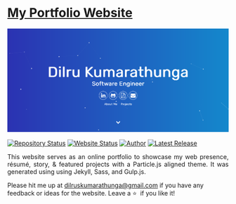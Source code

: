 # <a href="https://dilrux10.github.io/" target="_blank">My Portfolio Website</a>

![Portfolio Website](https://github.com/DilruX10/dilrux10.github.io/blob/main/My-Portfolio-Website.jpg)

[![Repository Status](https://img.shields.io/badge/Repository%20Status-Maintained-dark%20green.svg)](https://github.com/DilruX10/dilrux10.github.io/)
[![Website Status](https://img.shields.io/badge/Website%20Status-Online-green)](https://dilrux10.github.io)
[![Author](https://img.shields.io/badge/Author-Dilru%20Kumarathunga-blue.svg)](https://dilrux10.github.io/)
[![Latest Release](https://img.shields.io/badge/Latest%20Release-13%20June%202021-yellow.svg)](https://github.com/DilruX10/dilrux10.github.io//commit/main)

 <p align="justify">This website serves as an online portfolio to showcase my web presence, résumé, story, & featured projects with a Particle.js aligned theme. It was generated using using Jekyll, Sass, and Gulp.js.</p>

Please hit me up at dilruskumarathunga@gmail.com if you have any feedback or ideas for the website. Leave a :star: &nbsp;if you like it!

